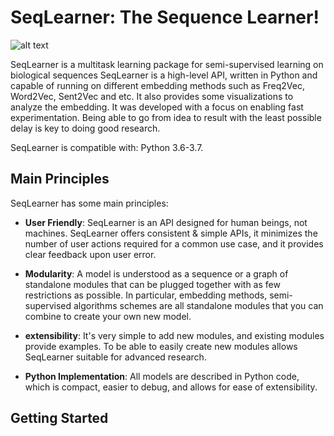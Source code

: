 # SeqLearner: The Sequence Learner!
![alt text](https://github.com/EliHei/SeqLearn/blob/master/logo.png)

SeqLearner is a multitask learning package for semi-supervised learning on biological sequences
SeqLearner is a high-level API, written in Python and capable of running on different embedding methods such as Freq2Vec, Word2Vec, Sent2Vec and etc. It also provides some visualizations to analyze the embedding.
It was developed with a focus on enabling fast experimentation. Being able to go from idea to result with the least possible delay is key to doing good research.

SeqLearner is compatible with: Python 3.6-3.7.

## Main Principles
SeqLearner has some main principles:
  
- __User Friendly__: SeqLearner is an API designed for human beings, not machines. SeqLearner offers consistent & simple APIs, it minimizes the number of user actions required for a common use case, and it provides clear feedback upon user error.

- __Modularity__: A model is understood as a sequence or a graph of standalone modules that can be plugged together with as few restrictions as possible. In particular, embedding methods, semi-supervised algorithms schemes are all standalone modules that you can combine to create your own new model.

- __extensibility__: It's very simple to add new modules, and existing modules provide examples. To be able to easily create new modules allows SeqLearner suitable for advanced research.

- __Python Implementation__: All models are described in Python code, which is compact, easier to debug, and allows for ease of extensibility.

## Getting Started
